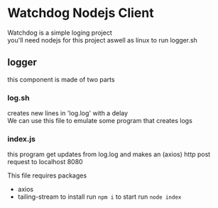 # Watchdog Nodejs Client 
Watchdog is a simple loging project  
you'll need nodejs for this project aswell as linux to run logger.sh

## logger
this component is made of two parts

### log.sh
creates new lines in 'log.log' with a delay  
We can use this file to emulate some program that creates logs

### index.js
this program get updates from log.log and makes an (axios) http post request to localhost 8080

This file requires packages
- axios
- tailing-stream
to install run ```npm i``` 
to start run ```node index```